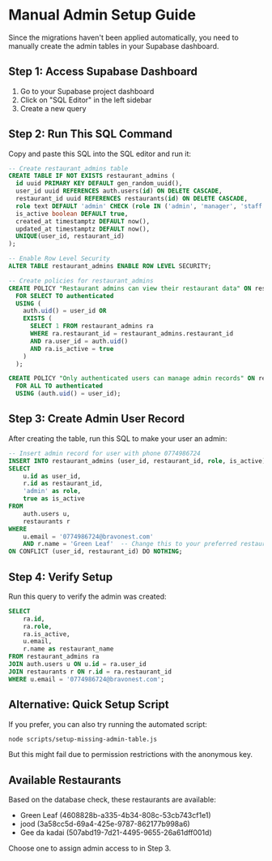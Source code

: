 # Manual Admin Setup Guide

Since the migrations haven't been applied automatically, you need to manually create the admin tables in your Supabase dashboard.

## Step 1: Access Supabase Dashboard

1. Go to your Supabase project dashboard
2. Click on "SQL Editor" in the left sidebar
3. Create a new query

## Step 2: Run This SQL Command

Copy and paste this SQL into the SQL editor and run it:

```sql
-- Create restaurant_admins table
CREATE TABLE IF NOT EXISTS restaurant_admins (
  id uuid PRIMARY KEY DEFAULT gen_random_uuid(),
  user_id uuid REFERENCES auth.users(id) ON DELETE CASCADE,
  restaurant_id uuid REFERENCES restaurants(id) ON DELETE CASCADE,
  role text DEFAULT 'admin' CHECK (role IN ('admin', 'manager', 'staff')),
  is_active boolean DEFAULT true,
  created_at timestamptz DEFAULT now(),
  updated_at timestamptz DEFAULT now(),
  UNIQUE(user_id, restaurant_id)
);

-- Enable Row Level Security
ALTER TABLE restaurant_admins ENABLE ROW LEVEL SECURITY;

-- Create policies for restaurant_admins
CREATE POLICY "Restaurant admins can view their restaurant data" ON restaurant_admins
  FOR SELECT TO authenticated
  USING (
    auth.uid() = user_id OR 
    EXISTS (
      SELECT 1 FROM restaurant_admins ra 
      WHERE ra.restaurant_id = restaurant_admins.restaurant_id 
      AND ra.user_id = auth.uid() 
      AND ra.is_active = true
    )
  );

CREATE POLICY "Only authenticated users can manage admin records" ON restaurant_admins
  FOR ALL TO authenticated
  USING (auth.uid() = user_id);
```

## Step 3: Create Admin User Record

After creating the table, run this SQL to make your user an admin:

```sql
-- Insert admin record for user with phone 0774986724
INSERT INTO restaurant_admins (user_id, restaurant_id, role, is_active)
SELECT 
    u.id as user_id,
    r.id as restaurant_id,
    'admin' as role,
    true as is_active
FROM 
    auth.users u,
    restaurants r
WHERE 
    u.email = '0774986724@bravonest.com'
    AND r.name = 'Green Leaf'  -- Change this to your preferred restaurant
ON CONFLICT (user_id, restaurant_id) DO NOTHING;
```

## Step 4: Verify Setup

Run this query to verify the admin was created:

```sql
SELECT 
    ra.id,
    ra.role,
    ra.is_active,
    u.email,
    r.name as restaurant_name
FROM restaurant_admins ra
JOIN auth.users u ON u.id = ra.user_id
JOIN restaurants r ON r.id = ra.restaurant_id
WHERE u.email = '0774986724@bravonest.com';
```

## Alternative: Quick Setup Script

If you prefer, you can also try running the automated script:

```bash
node scripts/setup-missing-admin-table.js
```

But this might fail due to permission restrictions with the anonymous key.

## Available Restaurants

Based on the database check, these restaurants are available:
- Green Leaf (4608828b-a335-4b34-808c-53cb743cf1e1)
- jood (3a58cc5d-69a4-425e-9787-862177b998a6)  
- Gee da kadai (507abd19-7d21-4495-9655-26a61dff001d)

Choose one to assign admin access to in Step 3. 